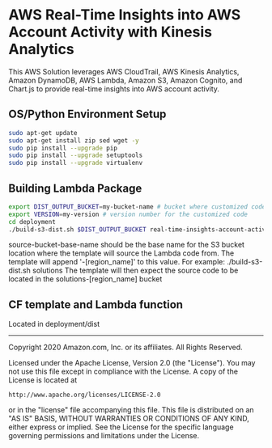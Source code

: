 # AWS Real-Time Insights into AWS Account Activity with Kinesis Analytics
This AWS Solution leverages AWS CloudTrail, AWS Kinesis Analytics, Amazon DynamoDB, AWS Lambda, Amazon S3, Amazon Cognito, and Chart.js to provide real-time insights into AWS account activity.

## OS/Python Environment Setup
```bash
sudo apt-get update
sudo apt-get install zip sed wget -y
sudo pip install --upgrade pip
sudo pip install --upgrade setuptools
sudo pip install --upgrade virtualenv
```

## Building Lambda Package
```bash
export DIST_OUTPUT_BUCKET=my-bucket-name # bucket where customized code will reside
export VERSION=my-version # version number for the customized code
cd deployment
./build-s3-dist.sh $DIST_OUTPUT_BUCKET real-time-insights-account-activity $VERSION
```

source-bucket-base-name should be the base name for the S3 bucket location where the template will source the Lambda code from.
The template will append '-[region_name]' to this value.
For example: ./build-s3-dist.sh solutions
The template will then expect the source code to be located in the solutions-[region_name] bucket

## CF template and Lambda function
Located in deployment/dist

***

Copyright 2020 Amazon.com, Inc. or its affiliates. All Rights Reserved.

Licensed under the Apache License, Version 2.0 (the "License"). You may not use this file except in compliance with the License. A copy of the License is located at

    http://www.apache.org/licenses/LICENSE-2.0

or in the "license" file accompanying this file. This file is distributed on an "AS IS" BASIS, WITHOUT WARRANTIES OR CONDITIONS OF ANY KIND, either express or implied. See the License for the specific language governing permissions and limitations under the License.